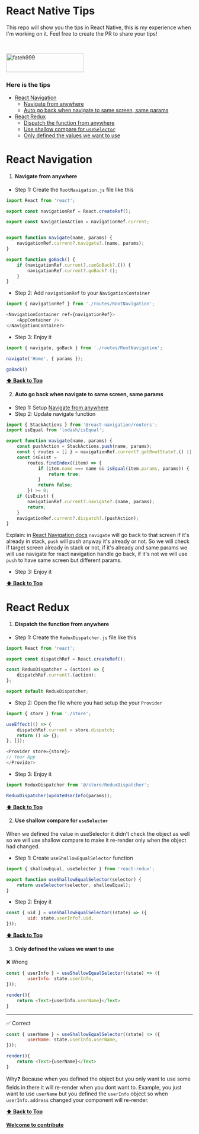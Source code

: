# React Native Tips 

This repo will show you the tips in React Native, this is my experience when I'm working on it.
Feel free to create the PR to share your tips!

<br><p><a href="https://www.buymeacoffee.com/minhchien"> <img align="left" src="https://cdn.buymeacoffee.com/buttons/v2/default-yellow.png" height="50" width="210" alt="fateh999" /></a></p><br><br><br>

### Here is the tips

- [React Navigation](#react-navigation)
    - [Navigate from anywhere](#navigate-from-anywhere)
    - [Auto go back when navigate to same screen, same params](#auto-go-back-when-navigate-to-same-screen-same-params)
- [React Redux](#react-redux)
    - [Dispatch the function from anywhere](#dispatch-the-function-from-anywhere)
    - [Use shallow compare for `useSelector`](#use-shallow-compare-for-useSelector)
    - [Only defined the values we want to use](#only-defined-the-values-we-want-to-use)



# React Navigation
1. #### Navigate from anywhere

- Step 1: Create the `RootNavigation.js` file like this
```javascript
import React from 'react';

export const navigationRef = React.createRef();

export const NavigationAction = navigationRef.current;


export function navigate(name, params) {
    navigationRef.current?.navigate?.(name, params);
}

export function goBack() {
    if (navigationRef.current?.canGoBack?.()) {
        navigationRef.current?.goBack?.();
    }
}
```

- Step 2: Add `navigationRef` to your `NavigationContainer`
```javascript
import { navigationRef } from './routes/RootNavigation';

<NavigationContainer ref={navigationRef}>
    <AppContainer />
</NavigationContainer>
```

- Step 3: Enjoy it
```javascript
import { navigate, goBack } from './routes/RootNavigation';

navigate('Home', { params });

goBack()
```

**[⬆ Back to Top](#here-is-the-tips)**

2. #### Auto go back when navigate to same screen, same params
- Step 1: Setup [Navigate from anywhere](#navigate-from-anywhere)
- Step 2: Update navigate function
```javascript
import { StackActions } from '@react-navigation/routers';
import isEqual from 'lodash/isEqual';

export function navigate(name, params) {
    const pushAction = StackActions.push(name, params);
    const { routes = [] } = navigationRef.current?.getRootState?.() || {};
    const isExist =
        routes.findIndex((item) => {
            if (item.name === name && isEqual(item.params, params)) {
                return true;
            }
            return false;
        }) >= 0;
    if (isExist) {
        navigationRef.current?.navigate?.(name, params);
        return;
    }
    navigationRef.current?.dispatch?.(pushAction);
}
```
Explain: in [React Navigation docs](https://reactnavigation.org/docs/navigating/#summary) `navigate` will go back to that screen if it's already in stack, `push` will push anyway it's already or not. So we will check if target screen already in stack or not, if it's already and same params we will use navigate for react navigation handle go back, if it's not we will use `push` to have same screen but different params.

- Step 3: Enjoy it

**[⬆ Back to Top](#here-is-the-tips)**

# React Redux

1. #### Dispatch the function from anywhere

- Step 1: Create the `ReduxDispatcher.js` file like this
```javascript
import React from 'react';

export const dispatchRef = React.createRef();

const ReduxDispatcher = (action) => {
    dispatchRef.current?.(action);
};

export default ReduxDispatcher;
```

- Step 2: Open the file where you had setup the your `Provider` 
```javascript
import { store } from './store';

useEffect(() => {
    dispatchRef.current = store.dispatch;
    return () => {};
}, []);

<Provider store={store}>
// Your App
</Provider>
```

- Step 3: Enjoy it
```javascript
import ReduxDispatcher from '@/store/ReduxDispatcher';

ReduxDispatcher(updateUserInfo(params));
```

**[⬆ Back to Top](#here-is-the-tips)**

2. #### Use shallow compare for `useSelector`
When we defined the value in useSelector it didn't check the object as well so we will use shallow compare to make it re-render only when the object had changed.

- Step 1: Create `useShallowEqualSelector` function
```javascript
import { shallowEqual, useSelector } from 'react-redux';

export function useShallowEqualSelector(selector) {
    return useSelector(selector, shallowEqual);
}
```

- Step 2: Enjoy it

```javascript
const { uid } = useShallowEqualSelector((state) => ({
        uid: state.userInfo?.uid,
}));
```

**[⬆ Back to Top](#here-is-the-tips)**

3. #### Only defined the values we want to use

❌ Wrong
```javascript
const { userInfo } = useShallowEqualSelector((state) => ({
        userInfo: state.userInfo,
}));

render(){
    return <Text>{userInfo.userName}</Text>
}
```
----
✅ Correct
```javascript
const { userName } = useShallowEqualSelector((state) => ({
        userName: state.userInfo.userName,
}));

render(){
    return <Text>{userName}</Text>
}
```
Why❓
Because when you defined the object but you only want to use some fields in there it will re-render when you dont want to. Example, you just want to use `userName` but you defined the `userInfo` object so when `userInfo.address` changed your component will re-render.

**[⬆ Back to Top](#here-is-the-tips)**

#### [Welcome to contribute](https://github.com/minhchienwikipedia/react-native-tips/pulls)
